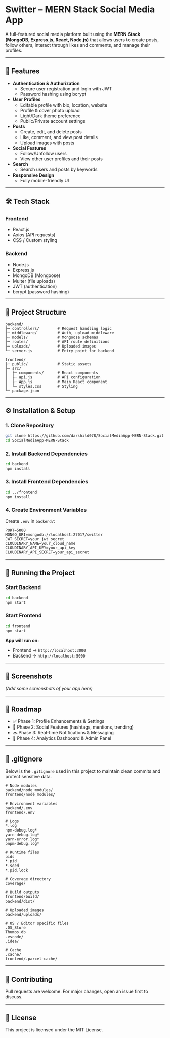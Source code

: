# Switter – MERN Stack Social Media App

A full-featured social media platform built using the **MERN Stack (MongoDB, Express.js, React, Node.js)** that allows users to create posts, follow others, interact through likes and comments, and manage their profiles.

---

## 📌 Features

- **Authentication & Authorization**
  - Secure user registration and login with JWT
  - Password hashing using bcrypt
- **User Profiles**
  - Editable profile with bio, location, website
  - Profile & cover photo upload
  - Light/Dark theme preference
  - Public/Private account settings
- **Posts**
  - Create, edit, and delete posts
  - Like, comment, and view post details
  - Upload images with posts
- **Social Features**
  - Follow/Unfollow users
  - View other user profiles and their posts
- **Search**
  - Search users and posts by keywords
- **Responsive Design**
  - Fully mobile-friendly UI

---

## 🛠 Tech Stack

### Frontend
- React.js
- Axios (API requests)
- CSS / Custom styling

### Backend
- Node.js
- Express.js
- MongoDB (Mongoose)
- Multer (file uploads)
- JWT (authentication)
- bcrypt (password hashing)

---

## 📂 Project Structure

```
backend/
├─ controllers/        # Request handling logic
├─ middleware/         # Auth, upload middleware
├─ models/             # Mongoose schemas
├─ routes/             # API route definitions
├─ uploads/            # Uploaded images
└─ server.js           # Entry point for backend

frontend/
├─ public/             # Static assets
├─ src/
│  ├─ components/      # React components
│  ├─ api.js           # API configuration
│  ├─ App.js           # Main React component
│  └─ styles.css       # Styling
└─ package.json
```

---

## ⚙️ Installation & Setup

### 1. Clone Repository
```bash
git clone https://github.com/darshild078/SocialMediaApp-MERN-Stack.git
cd SocialMediaApp-MERN-Stack
```

### 2. Install Backend Dependencies
```bash
cd backend
npm install
```

### 3. Install Frontend Dependencies
```bash
cd ../frontend
npm install
```

### 4. Create Environment Variables
Create `.env` in `backend/`:
```env
PORT=5000
MONGO_URI=mongodb://localhost:27017/switter
JWT_SECRET=your_jwt_secret
CLOUDINARY_NAME=your_cloud_name
CLOUDINARY_API_KEY=your_api_key
CLOUDINARY_API_SECRET=your_api_secret
```

---

## 🚀 Running the Project

### Start Backend
```bash
cd backend
npm start
```

### Start Frontend
```bash
cd frontend
npm start
```

**App will run on:**
- Frontend → `http://localhost:3000`
- Backend → `http://localhost:5000`

---

## 📸 Screenshots
*(Add some screenshots of your app here)*

---

## 📅 Roadmap
- ✅ Phase 1: Profile Enhancements & Settings  
- 🔄 Phase 2: Social Features (hashtags, mentions, trending)  
- 🔜 Phase 3: Real-time Notifications & Messaging  
- 🔮 Phase 4: Analytics Dashboard & Admin Panel  

---

## 📂 .gitignore
Below is the `.gitignore` used in this project to maintain clean commits and protect sensitive data.

```
# Node modules
backend/node_modules/
frontend/node_modules/

# Environment variables
backend/.env
frontend/.env

# Logs
*.log
npm-debug.log*
yarn-debug.log*
yarn-error.log*
pnpm-debug.log*

# Runtime files
pids
*.pid
*.seed
*.pid.lock

# Coverage directory
coverage/

# Build outputs
frontend/build/
backend/dist/

# Uploaded images
backend/uploads/

# OS / Editor specific files
.DS_Store
Thumbs.db
.vscode/
.idea/

# Cache
.cache/
frontend/.parcel-cache/
```

---

## 🤝 Contributing
Pull requests are welcome. For major changes, open an issue first to discuss.

---

## 📜 License
This project is licensed under the MIT License.